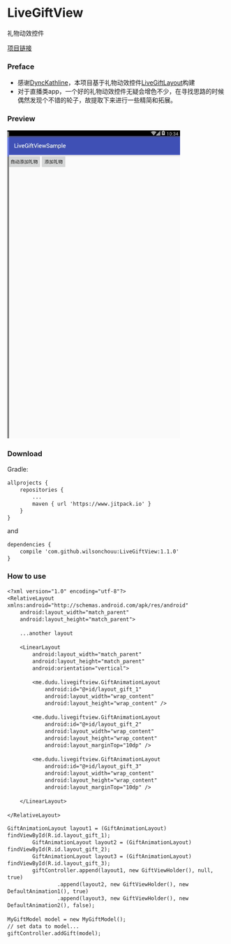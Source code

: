 # LiveGiftView
礼物动效控件

[项目链接](https://github.com/wilsonchouu/LiveGiftView)

### Preface

- 感谢[DyncKathline](https://github.com/DyncKathline)，本项目基于礼物动效控件[LiveGiftLayout](https://github.com/DyncKathline/LiveGiftLayout)构建
- 对于直播类app，一个好的礼物动效控件无疑会增色不少，在寻找思路的时候偶然发现个不错的轮子，故提取下来进行一些精简和拓展。

### Preview

![image](https://github.com/wilsonchouu/LiveGiftView/blob/master/screenshot/screenshot.gif?raw=true) 

### Download

Gradle:
```
allprojects {
    repositories {
        ...
        maven { url 'https://www.jitpack.io' }
    }
}
```
and
```
dependencies {
    compile 'com.github.wilsonchouu:LiveGiftView:1.1.0'
}
```

### How to use

```
<?xml version="1.0" encoding="utf-8"?>
<RelativeLayout xmlns:android="http://schemas.android.com/apk/res/android"
    android:layout_width="match_parent"
    android:layout_height="match_parent">

    ...another layout

    <LinearLayout
        android:layout_width="match_parent"
        android:layout_height="match_parent"
        android:orientation="vertical">

        <me.dudu.livegiftview.GiftAnimationLayout
            android:id="@+id/layout_gift_1"
            android:layout_width="wrap_content"
            android:layout_height="wrap_content" />

        <me.dudu.livegiftview.GiftAnimationLayout
            android:id="@+id/layout_gift_2"
            android:layout_width="wrap_content"
            android:layout_height="wrap_content"
            android:layout_marginTop="10dp" />

        <me.dudu.livegiftview.GiftAnimationLayout
            android:id="@+id/layout_gift_3"
            android:layout_width="wrap_content"
            android:layout_height="wrap_content"
            android:layout_marginTop="10dp" />

    </LinearLayout>

</RelativeLayout>
```
```
GiftAnimationLayout layout1 = (GiftAnimationLayout) findViewById(R.id.layout_gift_1);
        GiftAnimationLayout layout2 = (GiftAnimationLayout) findViewById(R.id.layout_gift_2);
        GiftAnimationLayout layout3 = (GiftAnimationLayout) findViewById(R.id.layout_gift_3);
        giftController.append(layout1, new GiftViewHolder(), null, true)
                .append(layout2, new GiftViewHolder(), new DefaultAnimation1(), true)
                .append(layout3, new GiftViewHolder(), new DefaultAnimation2(), false);

MyGiftModel model = new MyGiftModel();
// set data to model...
giftController.addGift(model);
```